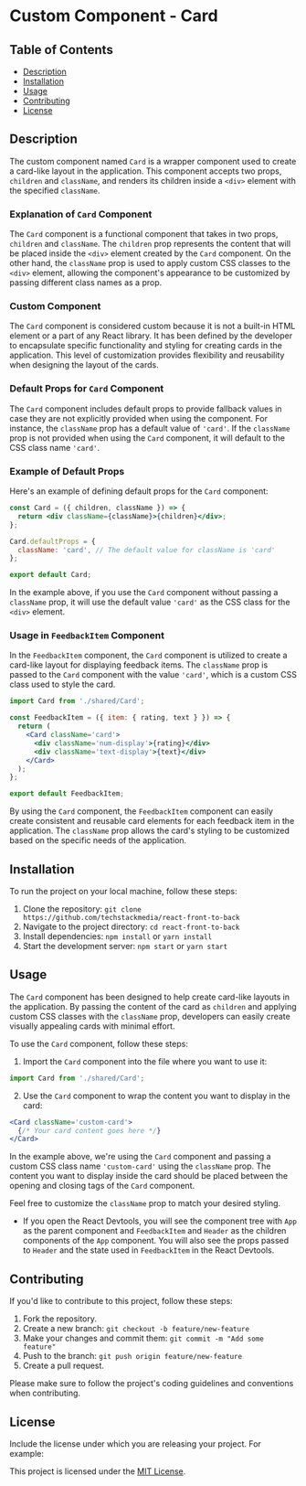 # Custom Component - Card

## Table of Contents

- [Description](#description)
- [Installation](#installation)
- [Usage](#usage)
- [Contributing](#contributing)
- [License](#license)

## Description

The custom component named `Card` is a wrapper component used to create a card-like layout in the application. This component accepts two props, `children` and `className`, and renders its children inside a `<div>` element with the specified `className`.

### Explanation of `Card` Component

The `Card` component is a functional component that takes in two props, `children` and `className`. The `children` prop represents the content that will be placed inside the `<div>` element created by the `Card` component. On the other hand, the `className` prop is used to apply custom CSS classes to the `<div>` element, allowing the component's appearance to be customized by passing different class names as a prop.

### Custom Component

The `Card` component is considered custom because it is not a built-in HTML element or a part of any React library. It has been defined by the developer to encapsulate specific functionality and styling for creating cards in the application. This level of customization provides flexibility and reusability when designing the layout of the cards.

### Default Props for `Card` Component

The `Card` component includes default props to provide fallback values in case they are not explicitly provided when using the component. For instance, the `className` prop has a default value of `'card'`. If the `className` prop is not provided when using the `Card` component, it will default to the CSS class name `'card'`.

### Example of Default Props

Here's an example of defining default props for the `Card` component:

```jsx
const Card = ({ children, className }) => {
  return <div className={className}>{children}</div>;
};

Card.defaultProps = {
  className: 'card', // The default value for className is 'card'
};

export default Card;
```

In the example above, if you use the `Card` component without passing a `className` prop, it will use the default value `'card'` as the CSS class for the `<div>` element.

### Usage in `FeedbackItem` Component

In the `FeedbackItem` component, the `Card` component is utilized to create a card-like layout for displaying feedback items. The `className` prop is passed to the `Card` component with the value `'card'`, which is a custom CSS class used to style the card.

```jsx
import Card from './shared/Card';

const FeedbackItem = ({ item: { rating, text } }) => {
  return (
    <Card className='card'>
      <div className='num-display'>{rating}</div>
      <div className='text-display'>{text}</div>
    </Card>
  );
};

export default FeedbackItem;
```

By using the `Card` component, the `FeedbackItem` component can easily create consistent and reusable card elements for each feedback item in the application. The `className` prop allows the card's styling to be customized based on the specific needs of the application.

## Installation

To run the project on your local machine, follow these steps:

1. Clone the repository: `git clone https://github.com/techstackmedia/react-front-to-back`
2. Navigate to the project directory: `cd react-front-to-back`
3. Install dependencies: `npm install` or `yarn install`
4. Start the development server: `npm start` or `yarn start`

## Usage

The `Card` component has been designed to help create card-like layouts in the application. By passing the content of the card as `children` and applying custom CSS classes with the `className` prop, developers can easily create visually appealing cards with minimal effort.

To use the `Card` component, follow these steps:

1. Import the `Card` component into the file where you want to use it:

```jsx
import Card from './shared/Card';
```

2. Use the `Card` component to wrap the content you want to display in the card:

```jsx
<Card className='custom-card'>
  {/* Your card content goes here */}
</Card>
```

In the example above, we're using the `Card` component and passing a custom CSS class name `'custom-card'` using the `className` prop. The content you want to display inside the card should be placed between the opening and closing tags of the `Card` component.

Feel free to customize the `className` prop to match your desired styling.

- If you open the React Devtools, you will see the component tree with `App` as the parent component and `FeedbackItem` and `Header` as the children components of the `App` component. You will also see the props passed to `Header` and the state used in `FeedbackItem` in the React Devtools.

## Contributing

If you'd like to contribute to this project, follow these steps:

1. Fork the repository.
2. Create a new branch: `git checkout -b feature/new-feature`
3. Make your changes and commit them: `git commit -m "Add some feature"`
4. Push to the branch: `git push origin feature/new-feature`
5. Create a pull request.

Please make sure to follow the project's coding guidelines and conventions when contributing.

## License

Include the license under which you are releasing your project. For example:

This project is licensed under the [MIT License](https://opensource.org/licenses/MIT).
